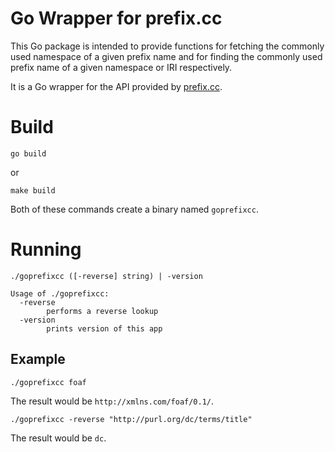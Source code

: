 # Go Wrapper for prefix.cc

This Go package is intended to provide functions for fetching the commonly used namespace of a given prefix name 
and for finding the commonly used prefix name of a given namespace or IRI respectively. 

It is a Go wrapper for the API provided by [prefix.cc](prefix.cc).

# Build

```
go build
```
or
```
make build
```

Both of these commands create a binary named `goprefixcc`.

# Running

```
./goprefixcc ([-reverse] string) | -version

Usage of ./goprefixcc:
  -reverse
    	performs a reverse lookup
  -version
    	prints version of this app
```


## Example

```
./goprefixcc foaf
```

The result would be `http://xmlns.com/foaf/0.1/`.

```
./goprefixcc -reverse "http://purl.org/dc/terms/title"
```

The result would be `dc`.
